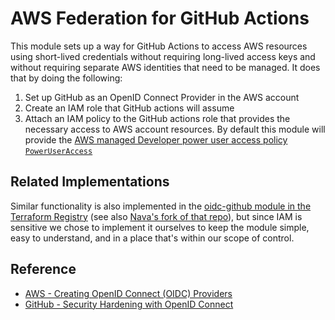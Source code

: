 # AWS Federation for GitHub Actions

This module sets up a way for GitHub Actions to access AWS resources using short-lived credentials without requiring long-lived access keys and without requiring separate AWS identities that need to be managed. It does that by doing the following:

1. Set up GitHub as an OpenID Connect Provider in the AWS account
2. Create an IAM role that GitHub actions will assume
3. Attach an IAM policy to the GitHub actions role that provides the necessary access to AWS account resources. By default this module will provide the [AWS managed Developer power user access policy `PowerUserAccess`](https://docs.aws.amazon.com/IAM/latest/UserGuide/access_policies_job-functions.html)

## Related Implementations

Similar functionality is also implemented in the [oidc-github module in the Terraform Registry](https://registry.terraform.io/modules/unfunco/oidc-github/aws/latest) (see also [Nava's fork of that repo](https://github.com/navapbc/terraform-aws-oidc-github)), but since IAM is sensitive we chose to implement it ourselves to keep the module simple, easy to understand, and in a place that's within our scope of control.

## Reference

* [AWS - Creating OpenID Connect (OIDC) Providers](https://docs.aws.amazon.com/IAM/latest/UserGuide/id_roles_providers_create_oidc.html)
* [GitHub - Security Hardening with OpenID Connect](https://docs.github.com/en/actions/deployment/security-hardening-your-deployments/about-security-hardening-with-openid-connect)
